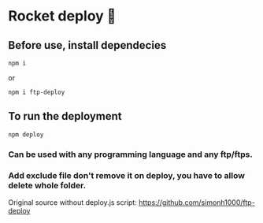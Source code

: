 # Rocket deploy 🚀

## Before use, install dependecies
```
npm i
```
or
```
npm i ftp-deploy
```

## To run the deployment
```
npm deploy
```

### Can be used with any programming language and any ftp/ftps.

### Add exclude file don't remove it on deploy, you have to allow delete whole folder.

Original source without deploy.js script: https://github.com/simonh1000/ftp-deploy
